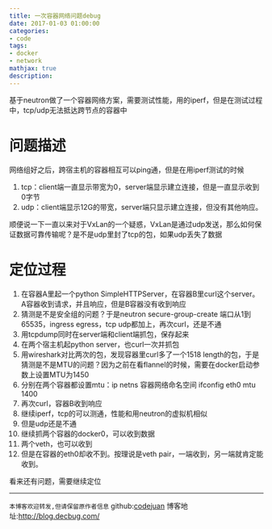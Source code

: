```yaml
---
title: 一次容器网络问题debug
date: 2017-01-03 01:00:00
categories:
- code
tags:
- docker
- network
mathjax: true
description: 
---
```


基于neutron做了一个容器网络方案，需要测试性能，用的iperf，但是在测试过程中，tcp/udp无法抵达跨节点的容器中

<!--more-->

# 问题描述
网络组好之后，跨宿主机的容器相互可以ping通，但是在用iperf测试的时候
1. tcp：client端一直显示带宽为0，server端显示建立连接，但是一直显示收到0字节
2. udp：client端显示12G的带宽，server端只显示建立连接，但没有其他响应。

顺便说一下一直以来对于VxLan的一个疑惑，VxLan是通过udp发送，那么如何保证数据可靠传输呢？是不是udp里封了tcp的包，如果udp丢失了数据

# 定位过程
1. 在容器A里起一个python SimpleHTTPServer，在容器B里curl这个server。A容器收到请求，并且响应，但是B容器没有收到响应
1. 猜测是不是安全组的问题？于是neutron secure-group-create 端口从1到65535，ingress egress，tcp udp都加上，再次curl，还是不通
1. 用tcpdump同时在server端和client端抓包，保存起来
1. 在两个宿主机起python server，也curl一次并抓包
1. 用wireshark对比两次的包，发现容器里curl多了一个1518 length的包，于是猜测是不是MTU的问题？因为之前在看flannel的时候，需要在docker启动参数上设置MTU为1450
1. 分别在两个容器都设置mtu：ip netns 容器网络命名空间 ifconfig eth0 mtu 1400
1. 再次curl，容器B收到响应
1. 继续iperf，tcp的可以测通，性能和用neutron的虚拟机相似
1. 但是udp还是不通
1. 继续抓两个容器的docker0，可以收到数据
1. 两个veth，也可以收到
1. 但是在容器的eth0却收不到。按理说是veth pair，一端收到，另一端就肯定能收到。

看来还有问题，需要继续定位

----------------------------

`本博客欢迎转发,但请保留原作者信息`
github:[codejuan](https://github.com/CodeJuan)
博客地址:http://blog.decbug.com/


